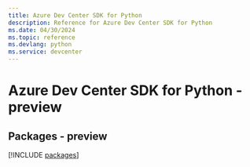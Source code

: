 ```yaml
---
title: Azure Dev Center SDK for Python
description: Reference for Azure Dev Center SDK for Python
ms.date: 04/30/2024
ms.topic: reference
ms.devlang: python
ms.service: devcenter
---
```

# Azure Dev Center SDK for Python - preview
## Packages - preview
[!INCLUDE [packages](dev-center-index.md)]